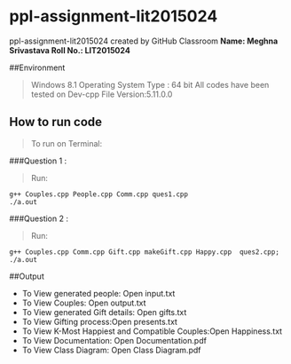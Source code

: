 # ppl-assignment-lit2015024

ppl-assignment-lit2015024 created by GitHub Classroom
**Name: Meghna Srivastava
Roll No.: LIT2015024**

##Environment
> Windows 8.1 Operating System Type : 64 bit
>All codes have been tested on Dev-cpp File Version:5.11.0.0


## How to run code

>To run on Terminal: 

###Question 1 : 
> Run:
```
g++ Couples.cpp People.cpp Comm.cpp ques1.cpp 
./a.out
```

###Question 2 :
> Run:
```
g++ Couples.cpp Comm.cpp Gift.cpp makeGift.cpp Happy.cpp  ques2.cpp;
./a.out
```

##Output

* To View generated people: Open input.txt
* To View Couples: Open output.txt
* To View generated Gift details: Open gifts.txt
* To View Gifting process:Open presents.txt
* To View K-Most Happiest and Compatible Couples:Open Happiness.txt 
* To View Documentation: Open Documentation.pdf
* To View Class Diagram: Open Class Diagram.pdf
